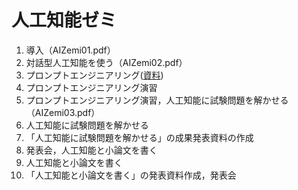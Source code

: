 # 人工知能ゼミ

1. 導入（AIZemi01.pdf）
2. 対話型人工知能を使う（AIZemi02.pdf）
3. プロンプトエンジニアリング([資料](https://www.docswell.com/s/k_fujita/5YWJWD-2024-01-19-233228))
4. プロンプトエンジニアリング演習
5. プロンプトエンジニアリング演習，人工知能に試験問題を解かせる（AIZemi03.pdf）
6. 人工知能に試験問題を解かせる
7. 「人工知能に試験問題を解かせる」の成果発表資料の作成
8. 発表会，人工知能と小論文を書く
9. 人工知能と小論文を書く
10. 「人工知能と小論文を書く」の発表資料作成，発表会
